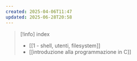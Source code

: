 ```yaml
---
created: 2025-04-06T11:47
updated: 2025-06-28T20:58
---
```

>[!info] index
>- [[1 - shell, utenti, filesystem]]
>- [[introduzione alla programmazione in C]]